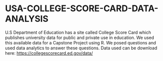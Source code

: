 # USA-COLLEGE-SCORE-CARD-DATA-ANALYSIS
U.S Department of Education has a site called College Score Card which publishes university data for public and private use in education. We used this available data for a Capstone Project using R. We posed questions and used data analytics to answer these questions. Data used can be download here: https://collegescorecard.ed.gov/data/
